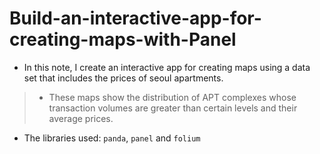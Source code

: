 # Build-an-interactive-app-for-creating-maps-with-Panel

* In this note, I create an interactive app for creating maps using a data set that includes the prices of seoul apartments.
>* These maps show the distribution of APT complexes whose transaction volumes are greater than certain levels and their average prices.

* The libraries used: `panda`, `panel` and `folium`
